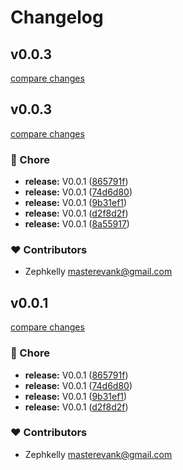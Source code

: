 # Changelog


## v0.0.3

[compare changes](https://github.com/zephkelly/nuxt-formulate/compare/v0.0.3...v0.0.3)

## v0.0.3

[compare changes](https://github.com/zephkelly/nuxt-formulate/compare/v0.0.1...v0.0.3)

### 🏡 Chore

- **release:** V0.0.1 ([865791f](https://github.com/zephkelly/nuxt-formulate/commit/865791f))
- **release:** V0.0.1 ([74d6d80](https://github.com/zephkelly/nuxt-formulate/commit/74d6d80))
- **release:** V0.0.1 ([9b31ef1](https://github.com/zephkelly/nuxt-formulate/commit/9b31ef1))
- **release:** V0.0.1 ([d2f8d2f](https://github.com/zephkelly/nuxt-formulate/commit/d2f8d2f))
- **release:** V0.0.1 ([8a55917](https://github.com/zephkelly/nuxt-formulate/commit/8a55917))

### ❤️ Contributors

- Zephkelly <masterevank@gmail.com>

## v0.0.1

[compare changes](https://github.com/zephkelly/nuxt-formulate/compare/v0.0.1...v0.0.1)

### 🏡 Chore

- **release:** V0.0.1 ([865791f](https://github.com/zephkelly/nuxt-formulate/commit/865791f))
- **release:** V0.0.1 ([74d6d80](https://github.com/zephkelly/nuxt-formulate/commit/74d6d80))
- **release:** V0.0.1 ([9b31ef1](https://github.com/zephkelly/nuxt-formulate/commit/9b31ef1))
- **release:** V0.0.1 ([d2f8d2f](https://github.com/zephkelly/nuxt-formulate/commit/d2f8d2f))

### ❤️ Contributors

- Zephkelly <masterevank@gmail.com>

